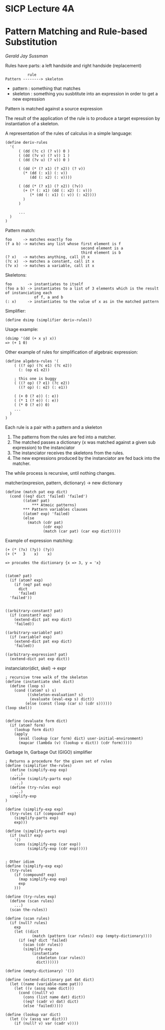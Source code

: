 # SICP Lecture 4A
# Pattern Matching and Rule-based Substitution

*Gerald Jay Sussman*

Rules have parts: a left handside and right handside (replacement)

              rule
    Pattern --------> skeleton

* pattern : something that matches
* skeleton : something you susbtitute into an expression in order to get a new expression

Pattern is matched against a source expression

The result of the application of the rule is to produce a target expression by instantiation of a skeleton.

A representation of the rules of calculus in a simple language:

    (define deriv-rules
      '(
          ( (dd (?c c) (? v)) 0 )
          ( (dd (?v v) (? v)) 1 )
          ( (dd (?v u) (? v)) 0 )

          ( (dd (* (? x1) (? x2)) (? v))
            (* (dd (: x1) (: v))
               (dd (: x2) (: v))))

          ( (dd (* (? x1) (? x2)) (?v))
            (+ (* (: x1) (dd (: x2) (: v)))
               (* (dd (: x1) (: v)) (: x2))))
            )
          )

          ...
      )
    )


Pattern match:

    foo     -> matches exactly foo
    (f a b) -> matches any list whose first element is f
                                      second element is a
                                      third element is b
    (? x)   -> matches anything, call it x
    (?c x)  -> matches a constant, call it x
    (?v x)  -> matches a variable, call it x

Skeletons:

    foo       -> instantiates to itself
    (foo a b) -> instantiates to a list of 3 elements which is the result of instanciating each
                 of f, a and b
    (: x)     -> instantiates to the value of x as in the matched pattern

Simplifier:

    (define dsimp (simplifier deriv-rules))

Usage example:

    (dsimp '(dd (+ x y) x))
    => (+ 1 0)

Other example of rules for simplification of algebraic expression:

    (define algebra-rules '(
        ( ((? op) (?c e1) (?c e2))
          (: (op e1 e2))

        ; this one is buggy
        ( ((? op) (? e1) (?c e2))
          ((? op) (: e2) (: e1))

        ( (+ 0 (? e)) (: e))
        ( (* 1 (? e)) (: e))
        ( (* 0 (? e)) 0)
        ...
      )
    )

Each rule is a pair with a pattern and a skeleton

1. The patterns from the rules are fed into a matcher.
2. The matched passes a dictionary (x was matched against a given sub expression) to the instanciator
3. The instanciator receives the skeletons from the rules.
4. The new expressions produced by the instanciator are fed back into the matcher.

The while process is recursive, until nothing changes.

matcher(expresion, pattern, dictionary) -> new dictionary

    (define (match pat exp dict)
      (cond ((eq? dict 'failed) 'failed')
            ((atom? pat)
                *** Atmoic patterns)
            *** Pattern variables clauses
            ((atom? exp) 'failed)
            (else
              (match (cdr pat)
                     (cdr exp)
                     (match (car pat) (car exp dict)))))

Example of expression matching:

    (+ (* (?x) (?y)) (?y))
    (+ (*   3    x)    x)

    => procudes the dictionary {x => 3, y = 'x}


    ((atom? pat)
      (if (atom? exp)
        (if (eq? pat exp)
          dict
          'failed)
      'failed'))


    ((arbitrary-constant? pat)
      (if (constant? exp)
        (extend-dict pat exp dict)
        'failed))

    ((arbitrary-variable? pat)
      (if (variable? exp)
        (extend-dict pat exp dict)
        'failed))

    ((arbitrary-expression? pat)
      (extend-dict pat exp dict))


instanciator(dict, skel) -> expr

    ; recursive tree walk of the skeleton
    (define (instantiate skel dict)
      (define (loop s)
        (cond ((atom? s) s)
              ((skeleton-evaluation? s)
               (evaluate (eval-exp s) dict))
             (else (const (loop (car s) (cdr s))))))
    (loop skel))


    (define (evaluate form dict)
      (if (atom? form)
        (lookup form dict)
        (apply
          (eval (lookup (car form) dict) user-initial-environment)
          (mapcar (lambda (v) (lookup v dict)) (cdr form)))))


Garbage In, Garbage Out (GIGO) simplifier

    ; Returns a procedure for the given set of rules
    (define (simplifier the-rules)
      (define (simplify-exp exp)
        ...)
      (define (simplify-parts exp)
        ...)
      (define (try-rules exp)
        ...)
      simplify-exp
    )

    (define (simplify-exp exp)
      (try-rules (if (compound? exp)
        (simplify-parts exp)
        exp)))

    (define (simplify-parts exp)
      (if (null? exp)
        '()
        (cons (simplify-exp (car exp))
              (simplify-exp (cdr exp)))))


    ; Other idiom
    (define (simplify-exp exp)
      (try-rules
        (if (compound? exp)
          (map simplify-exp exp)
          exp
        )))

    (define (try-rules exp)
      (define (scan rules)
        ...)
      (scan the-rules))

    (define (scan rules)
      (if (null? rules)
        exp
        (let ((dict
                (match (pattern (car rules)) exp (empty-dictionary))))
          (if (eq? dict 'failed)
            (scan (cdr rules))
            (simplify-exp
                (instantiate
                  (skeleton (car rules))
                  dict))))))

    (define (empty-dictionary) '())

    (define (extend-dictionary pat dat dict)
      (let ((name (variable-name pat)))
        (let ((v (assq name dict)))
          (cond ((null? v)
            (cons (list name dat) dict))
            ((eq? (cadr v) dat) dict)
            (else 'failed)))))

    (define (lookup var dict)
      (let ((v (assq var dict)))
        (if (null? v) var (cadr v))))
